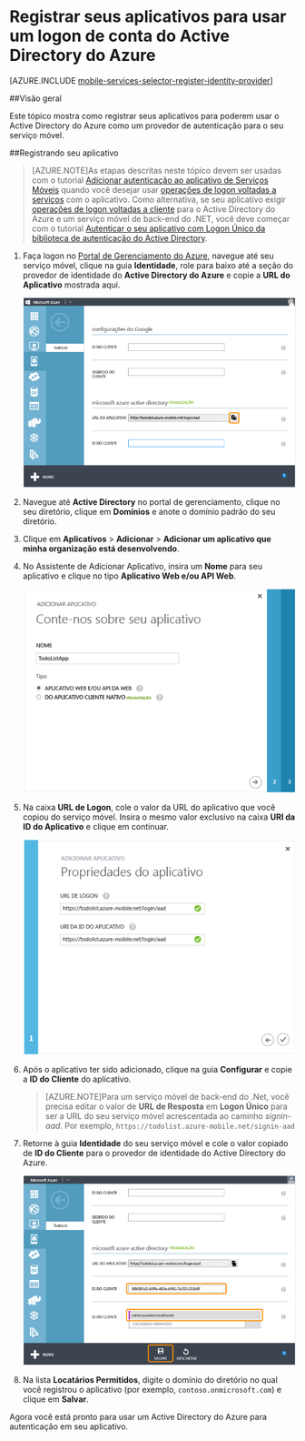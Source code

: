 <properties 
	pageTitle="Registrar-se para autenticação do Active Directory do Azure | Microsoft Azure" 
	description="Saiba como se registrar para a autenticação do Active Directory do Azure em seu aplicativo de serviços móveis." 
	authors="wesmc7777" 
	services="mobile-services" 
	documentationCenter="" 
	manager="dwrede" 
	editor=""/>

<tags 
	ms.service="mobile-services" 
	ms.workload="mobile" 
	ms.tgt_pltfrm="multiple" 
	ms.devlang="multiple" 
	ms.topic="article" 
	ms.date="06/15/2015" 
	ms.author="wesmc"/>

# Registrar seus aplicativos para usar um logon de conta do Active Directory do Azure

[AZURE.INCLUDE [mobile-services-selector-register-identity-provider](../../includes/mobile-services-selector-register-identity-provider.md)]

##Visão geral

Este tópico mostra como registrar seus aplicativos para poderem usar o Active Directory do Azure como um provedor de autenticação para o seu serviço móvel.

##Registrando seu aplicativo

>[AZURE.NOTE]As etapas descritas neste tópico devem ser usadas com o tutorial [Adicionar autenticação ao aplicativo de Serviços Móveis](../mobile-services-dotnet-backend-windows-store-dotnet-get-started-users.md) quando você desejar usar [operações de logon voltadas a serviços](http://msdn.microsoft.com/library/azure/dn283952.aspx) com o aplicativo. Como alternativa, se seu aplicativo exigir [operações de logon voltadas a cliente](http://msdn.microsoft.com/library/azure/jj710106.aspx) para o Active Directory do Azure e um serviço móvel de back-end do .NET, você deve começar com o tutorial [Autenticar o seu aplicativo com Logon Único da biblioteca de autenticação do Active Directory](mobile-services-windows-store-dotnet-adal-sso-authentication.md).

1. Faça logon no [Portal de Gerenciamento do Azure], navegue até seu serviço móvel, clique na guia **Identidade**, role para baixo até a seção do provedor de identidade do **Active Directory do Azure** e copie a **URL do Aplicativo** mostrada aqui.

    ![URL do aplicativo de serviço móvel para AAD](./media/mobile-services-how-to-register-active-directory-authentication/mobile-services-copy-app-url-waad-auth.png)

2. Navegue até **Active Directory** no portal de gerenciamento, clique no seu diretório, clique em **Domínios** e anote o domínio padrão do seu diretório.

3. Clique em **Aplicativos** > **Adicionar** > **Adicionar um aplicativo que minha organização está desenvolvendo**.

4. No Assistente de Adicionar Aplicativo, insira um **Nome** para seu aplicativo e clique no tipo **Aplicativo Web e/ou API Web**.

    ![Nomeie seu aplicativo do AAD](./media/mobile-services-how-to-register-active-directory-authentication/mobile-services-add-app-wizard-1-waad-auth.png)

5. Na caixa **URL de Logon**, cole o valor da URL do aplicativo que você copiou do serviço móvel. Insira o mesmo valor exclusivo na caixa **URI da ID do Aplicativo** e clique em continuar.
 
    ![Defina as propriedades do aplicativo do AAD](./media/mobile-services-how-to-register-active-directory-authentication/mobile-services-add-app-wizard-2-waad-auth.png)

6. Após o aplicativo ter sido adicionado, clique na guia **Configurar** e copie a **ID do Cliente** do aplicativo.

    >[AZURE.NOTE]Para um serviço móvel de back-end do .Net, você precisa editar o valor de **URL de Resposta** em **Logon Único** para ser a URL do seu serviço móvel acrescentada ao caminho _signin-aad_. Por exemplo, `https://todolist.azure-mobile.net/signin-aad`

7. Retorne à guia **Identidade** do seu serviço móvel e cole o valor copiado de **ID do Cliente** para o provedor de identidade do Active Directory do Azure.
 
    ![](./media/mobile-services-how-to-register-active-directory-authentication/mobile-services-clientid-pasted-waad-auth.png)

8.  Na lista **Locatários Permitidos**, digite o domínio do diretório no qual você registrou o aplicativo (por exemplo, `contoso.onmicrosoft.com`) e clique em **Salvar**.

Agora você está pronto para usar um Active Directory do Azure para autenticação em seu aplicativo.

<!-- Anchors. -->

<!-- Images. -->


<!-- URLs. -->
[Portal de Gerenciamento do Azure]: https://manage.windowsazure.com/

 

<!---HONumber=August15_HO7-->